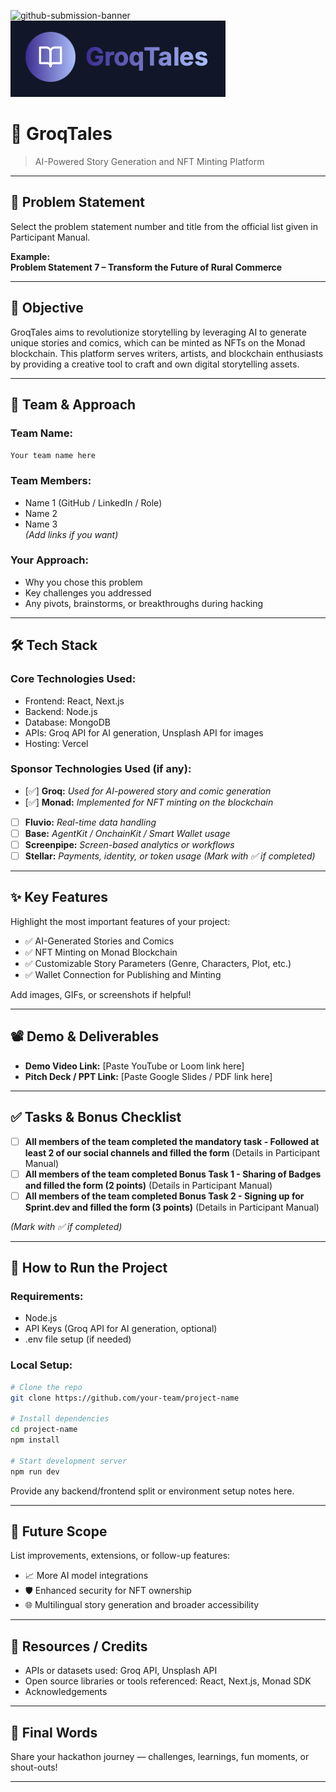 ![github-submission-banner](https://github.com/user-attachments/assets/a1493b84-e4e2-456e-a791-ce35ee2bcf2f)
![GroqTales](public/GroqTales.png)

# 🚀 GroqTales

> AI-Powered Story Generation and NFT Minting Platform

---

## 📌 Problem Statement

Select the problem statement number and title from the official list given in Participant Manual.

**Example:**  
**Problem Statement 7 – Transform the Future of Rural Commerce**

---

## 🎯 Objective

GroqTales aims to revolutionize storytelling by leveraging AI to generate unique stories and comics, which can be minted as NFTs on the Monad blockchain. This platform serves writers, artists, and blockchain enthusiasts by providing a creative tool to craft and own digital storytelling assets.

---

## 🧠 Team & Approach

### Team Name:  
`Your team name here`

### Team Members:  
- Name 1 (GitHub / LinkedIn / Role)  
- Name 2  
- Name 3  
*(Add links if you want)*

### Your Approach:  
- Why you chose this problem  
- Key challenges you addressed  
- Any pivots, brainstorms, or breakthroughs during hacking  

---

## 🛠️ Tech Stack

### Core Technologies Used:
- Frontend: React, Next.js
- Backend: Node.js
- Database: MongoDB
- APIs: Groq API for AI generation, Unsplash API for images
- Hosting: Vercel

### Sponsor Technologies Used (if any):
- [✅] **Groq:** _Used for AI-powered story and comic generation_  
- [✅] **Monad:** _Implemented for NFT minting on the blockchain_  
- [ ] **Fluvio:** _Real-time data handling_  
- [ ] **Base:** _AgentKit / OnchainKit / Smart Wallet usage_  
- [ ] **Screenpipe:** _Screen-based analytics or workflows_  
- [ ] **Stellar:** _Payments, identity, or token usage_
*(Mark with ✅ if completed)*
---

## ✨ Key Features

Highlight the most important features of your project:

- ✅ AI-Generated Stories and Comics  
- ✅ NFT Minting on Monad Blockchain  
- ✅ Customizable Story Parameters (Genre, Characters, Plot, etc.)  
- ✅ Wallet Connection for Publishing and Minting  

Add images, GIFs, or screenshots if helpful!

---

## 📽️ Demo & Deliverables

- **Demo Video Link:** [Paste YouTube or Loom link here]  
- **Pitch Deck / PPT Link:** [Paste Google Slides / PDF link here]  

---

## ✅ Tasks & Bonus Checklist

- [ ] **All members of the team completed the mandatory task - Followed at least 2 of our social channels and filled the form** (Details in Participant Manual)  
- [ ] **All members of the team completed Bonus Task 1 - Sharing of Badges and filled the form (2 points)**  (Details in Participant Manual)
- [ ] **All members of the team completed Bonus Task 2 - Signing up for Sprint.dev and filled the form (3 points)**  (Details in Participant Manual)

*(Mark with ✅ if completed)*

---

## 🧪 How to Run the Project

### Requirements:
- Node.js
- API Keys (Groq API for AI generation, optional)
- .env file setup (if needed)

### Local Setup:
```bash
# Clone the repo
git clone https://github.com/your-team/project-name

# Install dependencies
cd project-name
npm install

# Start development server
npm run dev
```

Provide any backend/frontend split or environment setup notes here.

---

## 🧬 Future Scope

List improvements, extensions, or follow-up features:

- 📈 More AI model integrations  
- 🛡️ Enhanced security for NFT ownership  
- 🌐 Multilingual story generation and broader accessibility  

---

## 📎 Resources / Credits

- APIs or datasets used: Groq API, Unsplash API  
- Open source libraries or tools referenced: React, Next.js, Monad SDK  
- Acknowledgements  

---

## 🏁 Final Words

Share your hackathon journey — challenges, learnings, fun moments, or shout-outs!

---